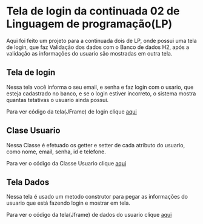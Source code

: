 # Tela de login da continuada 02 de Linguagem de programação(LP)
Aqui foi feito um projeto para a continuada dois de LP, onde possui uma tela de login, que faz Validação dos dados com o Banco de dados H2, após a validação as informações do usuario são mostradas em outra tela.

## Tela de login
Nessa tela você informa o seu email, e senha e faz login com o usario, que esteja cadastrado no banco, e se o login estiver incorreto, o sistema mostra quantas tetativas o usuario ainda possui.

Para ver código da tela(JFrame) de login clique <span style="color:red">[aqui](https://github.com/JonJonsx/Login-Continuada2/blob/main/continuada2LP/src/main/java/br/com/jonatan/continuada2lp/Login.java)</span>

## Clase Usuario
Nessa Classe é efetuado os getter e setter de cada atributo do usuario, como nome, email, senha, id e telefone.

Para ver o código da Classe Usuario clique [aqui](https://github.com/JonJonsx/Login-Continuada2/blob/main/continuada2LP/src/main/java/br/com/jonatan/continuada2lp/Usuario.java)

## Tela Dados
Nessa tela é usado um metodo construtor para pegar as informações do usuario que está fazendo login e mostrar em tela.

Para ver o código da tela(Jframe) de dados do usuario clique [aqui](https://github.com/JonJonsx/Login-Continuada2/blob/main/continuada2LP/src/main/java/br/com/jonatan/continuada2lp/Dados.java)
